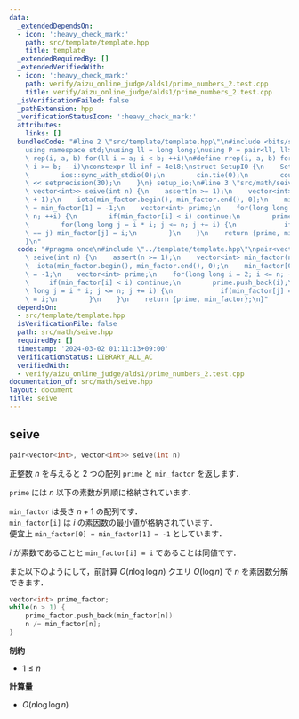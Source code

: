 ```yaml
---
data:
  _extendedDependsOn:
  - icon: ':heavy_check_mark:'
    path: src/template/template.hpp
    title: template
  _extendedRequiredBy: []
  _extendedVerifiedWith:
  - icon: ':heavy_check_mark:'
    path: verify/aizu_online_judge/alds1/prime_numbers_2.test.cpp
    title: verify/aizu_online_judge/alds1/prime_numbers_2.test.cpp
  _isVerificationFailed: false
  _pathExtension: hpp
  _verificationStatusIcon: ':heavy_check_mark:'
  attributes:
    links: []
  bundledCode: "#line 2 \"src/template/template.hpp\"\n#include <bits/stdc++.h>\n\
    using namespace std;\nusing ll = long long;\nusing P = pair<ll, ll>;\n#define\
    \ rep(i, a, b) for(ll i = a; i < b; ++i)\n#define rrep(i, a, b) for(ll i = a;\
    \ i >= b; --i)\nconstexpr ll inf = 4e18;\nstruct SetupIO {\n    SetupIO() {\n\
    \        ios::sync_with_stdio(0);\n        cin.tie(0);\n        cout << fixed\
    \ << setprecision(30);\n    }\n} setup_io;\n#line 3 \"src/math/seive.hpp\"\npair<vector<int>,\
    \ vector<int>> seive(int n) {\n    assert(n >= 1);\n    vector<int> min_factor(n\
    \ + 1);\n    iota(min_factor.begin(), min_factor.end(), 0);\n    min_factor[0]\
    \ = min_factor[1] = -1;\n    vector<int> prime;\n    for(long long i = 2; i <=\
    \ n; ++i) {\n        if(min_factor[i] < i) continue;\n        prime.push_back(i);\n\
    \        for(long long j = i * i; j <= n; j += i) {\n            if(min_factor[j]\
    \ == j) min_factor[j] = i;\n        }\n    }\n    return {prime, min_factor};\n\
    }\n"
  code: "#pragma once\n#include \"../template/template.hpp\"\npair<vector<int>, vector<int>>\
    \ seive(int n) {\n    assert(n >= 1);\n    vector<int> min_factor(n + 1);\n  \
    \  iota(min_factor.begin(), min_factor.end(), 0);\n    min_factor[0] = min_factor[1]\
    \ = -1;\n    vector<int> prime;\n    for(long long i = 2; i <= n; ++i) {\n   \
    \     if(min_factor[i] < i) continue;\n        prime.push_back(i);\n        for(long\
    \ long j = i * i; j <= n; j += i) {\n            if(min_factor[j] == j) min_factor[j]\
    \ = i;\n        }\n    }\n    return {prime, min_factor};\n}"
  dependsOn:
  - src/template/template.hpp
  isVerificationFile: false
  path: src/math/seive.hpp
  requiredBy: []
  timestamp: '2024-03-02 01:11:13+09:00'
  verificationStatus: LIBRARY_ALL_AC
  verifiedWith:
  - verify/aizu_online_judge/alds1/prime_numbers_2.test.cpp
documentation_of: src/math/seive.hpp
layout: document
title: seive
---
```


## seive

```cpp
pair<vector<int>, vector<int>> seive(int n)
```

正整数 $n$ を与えると $2$ つの配列 `prime` と `min_factor` を返します．

`prime` には $n$ 以下の素数が昇順に格納されています．

`min_factor` は長さ $n + 1$ の配列です．<br>
`min_factor[i]` は $i$ の素因数の最小値が格納されています．<br>
便宜上 `min_factor[0] = min_factor[1] = -1` としています．

$i$ が素数であることと `min_factor[i] = i` であることは同値です．

また以下のようにして，前計算 $O(n \log \log n)$ クエリ $O(\log n)$ で $n$ を素因数分解できます．

```cpp
vector<int> prime_factor;
while(n > 1) {
    prime_factor.push_back(min_factor[n])
    n /= min_factor[n];
}
```

**制約**

- $1 \leq n$

**計算量**

- $O(n \log \log n)$